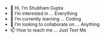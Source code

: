 - 👋 Hi, I’m Shubham Gupta
- 👀 I’m interested in ... Everything 
- 🌱 I’m currently learning ... Coding 
- 💞️ I’m looking to collaborate on ... Anything 
- 📫 How to reach me ... Just Text Me

<!---
MrShubhG1/MrShubhG1 is a ✨ special ✨ repository because its `README.md` (this file) appears on your GitHub profile.
You can click the Preview link to take a look at your changes.
--->
